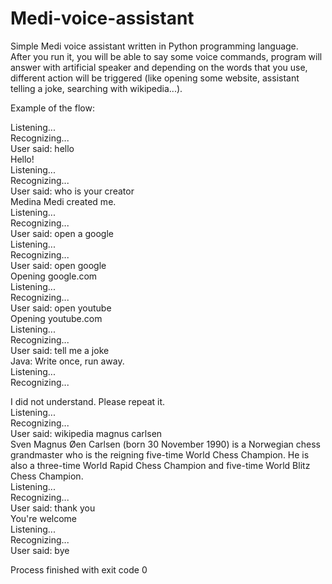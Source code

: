 # Medi-voice-assistant

Simple Medi voice assistant written in Python programming language.  
After you run it, you will be able to say some voice commands, program will answer with artificial speaker and depending on the words that you use, different action will be triggered (like opening some website, assistant telling a joke, searching with wikipedia...).

Example of the flow:

Listening...  
Recognizing...  
User said: hello  
Hello!  
Listening...  
Recognizing...  
User said: who is your creator  
Medina Medi created me.  
Listening...  
Recognizing...  
User said: open a google  
Listening...  
Recognizing...  
User said: open google  
Opening google.com  
Listening...  
Recognizing...    
User said: open youtube  
Opening youtube.com  
Listening...  
Recognizing...  
User said: tell me a joke  
Java: Write once, run away.  
Listening...  
Recognizing...  

I did not understand. Please repeat it.  
Listening...  
Recognizing...  
User said: wikipedia magnus carlsen  
Sven Magnus Øen Carlsen (born 30 November 1990) is a Norwegian chess grandmaster who is the reigning five-time World Chess Champion. He is also a three-time World Rapid Chess Champion and five-time World Blitz Chess Champion.  
Listening...  
Recognizing...  
User said: thank you  
You're welcome  
Listening...  
Recognizing...  
User said: bye  
  
Process finished with exit code 0  

